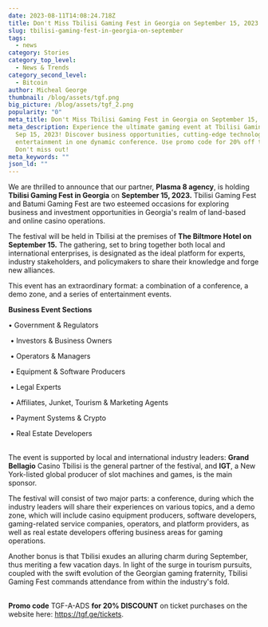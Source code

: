 ```yaml
---
date: 2023-08-11T14:08:24.718Z
title: Don't Miss Tbilisi Gaming Fest in Georgia on September 15, 2023
slug: tbilisi-gaming-fest-in-georgia-on-september
tags:
  - news
category: Stories
category_top_level:
  - News & Trends
category_second_level:
  - Bitcoin
author: Micheal George
thumbnail: /blog/assets/tgf.png
big_picture: /blog/assets/tgf_2.png
popularity: "0"
meta_title: Don't Miss Tbilisi Gaming Fest in Georgia on September 15, 2023
meta_description: Experience the ultimate gaming event at Tbilisi Gaming Fest on
  Sep 15, 2023! Discover business opportunities, cutting-edge technology, and
  entertainment in one dynamic conference. Use promo code for 20% off tickets.
  Don't miss out!
meta_keywords: ""
json_ld: ""
---
```

We are thrilled to announce that our partner, **Plasma 8 agency**, is holding **Tbilisi Gaming Fest in Georgia** on **September 15, 2023.** Tbilisi Gaming Fest and Batumi Gaming Fest are two esteemed occasions for exploring business and investment opportunities in Georgia's realm of land-based and online casino operations. 

The festival will be held in Tbilisi at the premises of **The Biltmore Hotel on September 15.** The gathering, set to bring together both local and international enterprises, is designated as the ideal platform for experts, industry stakeholders, and policymakers to share their knowledge and forge new alliances. 

This event has an extraordinary format: a combination of a conference, a demo zone, and a series of entertainment events. 



**Business Event Sections**

• Government & Regulators

 • Investors & Business Owners

 • Operators & Managers

 • Equipment & Software Producers

 • Legal Experts

 • Affiliates, Junket, Tourism & Marketing Agents

 • Payment Systems & Crypto

 • Real Estate Developers

\
The event is supported by local and international industry leaders: **Grand Bellagio** Casino Tbilisi is the general partner of the festival, and **IGT**, a New York-listed global producer of slot machines and games, is the main sponsor. 

The festival will consist of two major parts: a conference, during which the industry leaders will share their experiences on various topics, and a demo zone, which will include casino equipment producers, software developers, gaming-related service companies, operators, and platform providers, as well as real estate developers offering business areas for gaming operations.

Another bonus is that Tbilisi exudes an alluring charm during September, thus meriting a few vacation days. In light of the surge in tourism pursuits, coupled with the swift evolution of the Georgian gaming fraternity, Tbilisi Gaming Fest commands attendance from within the industry's fold.

\
**Promo code** TGF-A-ADS **for 20% DISCOUNT** on ticket purchases on the website here: https://tgf.ge/tickets.